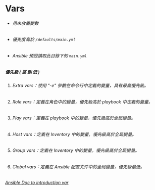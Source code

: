 # Vars
* ###### 用來放置變數
* ###### 優先度高於 ` /defaults/main.yml `
* ###### Ansible 預設讀取此目錄下的 ` main.yml `

##### 優先級 ( 高 到 低 )
1. ###### Extra vars：使用 "-e" 參數在命令行中定義的變量，具有最高優先級。
2. ###### Role vars：定義在角色中的變量，優先級高於 playbook 中定義的變量。
3. ###### Play vars：定義在 playbook 中的變量，優先級高於全局變量。
4. ###### Host vars：定義在 Inventory 中的變量，優先級高於全局變量。
5. ###### Group vars：定義在 Inventory 中的變量，優先級高於全局變量。
6. ###### Global vars：定義在 Ansible 配置文件中的全局變量，優先級最低。


###### [Ansible Doc to introduction var](https://docs.ansible.com/ansible/latest/playbook_guide/playbooks_variables.html#variable-precedence-where-should-i-put-a-variable)
